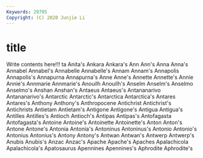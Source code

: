```yaml
---
Keywords: 29795
Copyright: (C) 2020 Junjie Li
---
```


# title

Write contents here!!!
ta 
Anita's
Ankara 
Ankara's 
Ann 
Ann's 
Anna 
Anna's 
Annabel 
Annabel's 
Annabelle 
Annabelle's
Annam 
Annam's 
Annapolis 
Annapolis's 
Annapurna 
Annapurna's 
Anne 
Anne's 
Annette 
Annette's
Annie 
Annie's 
Annmarie 
Annmarie's 
Anouilh 
Anouilh's 
Anselm 
Anselm's 
Anselmo 
Anselmo's
Anshan 
Anshan's 
Antaeus 
Antaeus's 
Antananarivo 
Antananarivo's 
Antarctic 
Antarctic's 
Antarctica 
Antarctica's
Antares 
Antares's 
Anthony 
Anthony's 
Anthropocene 
Antichrist 
Antichrist's 
Antichrists 
Antietam 
Antietam's
Antigone 
Antigone's 
Antigua 
Antigua's 
Antilles 
Antilles's 
Antioch 
Antioch's 
Antipas 
Antipas's
Antofagasta 
Antofagasta's 
Antoine 
Antoine's 
Antoinette 
Antoinette's 
Anton 
Anton's 
Antone 
Antone's
Antonia 
Antonia's 
Antoninus 
Antoninus's 
Antonio 
Antonio's 
Antonius 
Antonius's 
Antony 
Antony's
Antwan 
Antwan's 
Antwerp 
Antwerp's 
Anubis 
Anubis's 
Anzac 
Anzac's 
Apache 
Apache's
Apaches 
Apalachicola 
Apalachicola's 
Apatosaurus 
Apennines 
Apennines's 
Aphrodite 
Aphrodite's 

